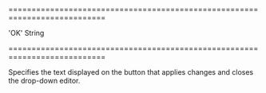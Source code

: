 <!--**
/*-------------------------------------------
    Auto-generated file. Do not modify.
-------------------------------------------

**-->
===========================================================================
<!--default-->'OK'<!--/default-->
<!--type-->String<!--/type-->
===========================================================================

<!--shortDescription-->
Specifies the text displayed on the button that applies changes and closes the drop-down editor.
<!--/shortDescription-->

<!--fullDescription-->

<!--/fullDescription-->